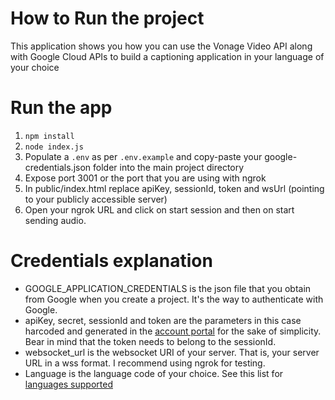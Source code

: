 # How to Run the project

This application shows you how you can use the Vonage Video API along with Google Cloud APIs to build a captioning application in your language of your choice

# Run the app

1. `npm install`
2. `node index.js`
3. Populate a `.env` as per `.env.example` and copy-paste your google-credentials.json folder into the main project directory
4. Expose port 3001 or the port that you are using with ngrok
5. In public/index.html replace apiKey, sessionId, token and wsUrl (pointing to your publicly accessible server)
6. Open your ngrok URL and click on start session and then on start sending audio.

# Credentials explanation

- GOOGLE_APPLICATION_CREDENTIALS is the json file that you obtain from Google when you create a project. It's the way to authenticate with Google.
- apiKey, secret, sessionId and token are the parameters in this case harcoded and generated in the [account portal](https://tokbox.com/account/) for the sake of simplicity. Bear in mind that the token needs to belong to the sessionId.
- websocket_url is the websocket URI of your server. That is, your server URL in a wss format. I recommend using ngrok for testing.
- Language is the language code of your choice. See this list for [languages supported](https://cloud.google.com/speech-to-text/docs/speech-to-text-supported-languages)
